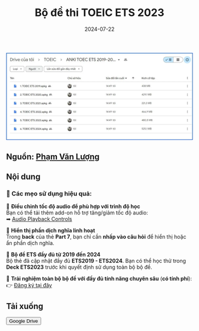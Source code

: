 ﻿---
title: Bộ đề thi TOEIC ETS 2023
slug: bo-de-thi-toeic-ets-2023
date: 2024-07-22
description: Bộ đề thi TOEIC ETS 2023 với đầy đủ hướng dẫn, mẹo làm bài và link tải xuống.
category: Tiếng Anh
tags:
  - deck
  - english
  - toeic
---

![](../../static/images/image-9.webp)

<!--truncate-->

## Nguồn: [Phạm Văn Lượng](https://www.facebook.com/groups/ankivocabulary/posts/1663916001034717)

## Nội dung

### **📌 Các mẹo sử dụng hiệu quả:**

🔹 **Điều chỉnh tốc độ audio để phù hợp với trình độ học**  
Bạn có thể tải thêm add-on hỗ trợ tăng/giảm tốc độ audio:  
➡ [Audio Playback Controls](https://ankiweb.net/shared/info/312734862)  

🔹 **Hiển thị phần dịch nghĩa linh hoạt**  
Trong **back** của thẻ **Part 7**, bạn chỉ cần **nhấp vào câu hỏi** để hiển thị hoặc ẩn phần dịch nghĩa.  

🔹 **Bộ đề ETS đầy đủ từ 2019 đến 2024**  
Bộ thẻ đã cập nhật đầy đủ **ETS2019 - ETS2024**. Bạn có thể học thử trong **Deck ETS2023** trước khi quyết định sử dụng toàn bộ bộ đề.  

📢 **Trải nghiệm toàn bộ bộ đề với đầy đủ tính năng chuyên sâu** (**có tính phí**):  
👉 [Đăng ký tại đây](https://forms.gle/uE55mYH8nZaHkriy7)  

## Tải xuống

<div style={{display: 'flex', justifyContent: 'left', gap: '20px'}}> 
  <a href="https://drive.google.com/file/d/10U-4jaiQslxYsH0Zo64lObCLJYf2s5ws/view"> 
    <button class="buttonPrimary" type="button">Google Drive</button> 
  </a> 
</div>
